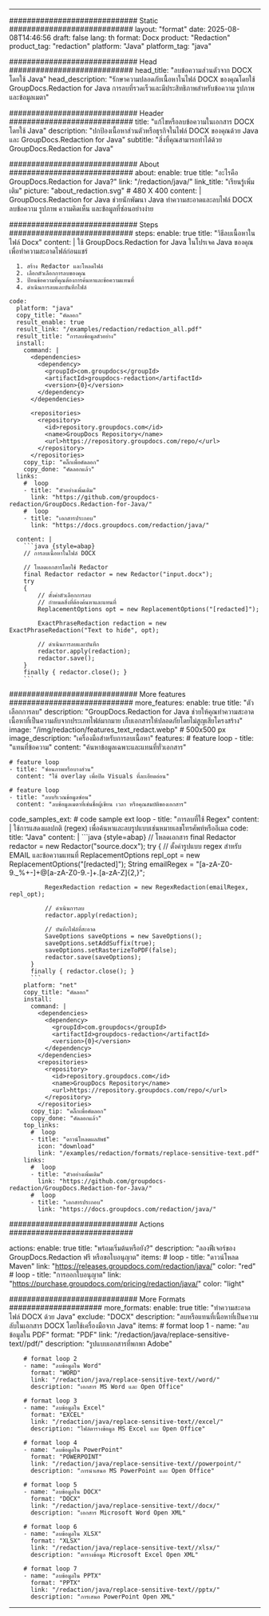
---
############################# Static ############################
layout: "format"
date:  2025-08-08T14:46:56
draft: false
lang: th
format: Docx
product: "Redaction"
product_tag: "redaction"
platform: "Java"
platform_tag: "java"

############################# Head ############################
head_title: "ลบข้อความส่วนตัวจาก DOCX โดยใช้ Java"
head_description: "รักษาความปลอดภัยเนื้อหาในไฟล์ DOCX ของคุณโดยใช้ GroupDocs.Redaction for Java การลบที่รวดเร็วและมีประสิทธิภาพสำหรับข้อความ รูปภาพ และข้อมูลเมตา"

############################# Header ############################
title: "แก้ไขหรือลบข้อความในเอกสาร DOCX โดยใช้ Java" 
description: "ปกป้องเนื้อหาส่วนตัวหรือธุรกิจในไฟล์ DOCX ของคุณด้วย Java และ GroupDocs.Redaction for Java"
subtitle: "สิ่งที่คุณสามารถทำได้ด้วย GroupDocs.Redaction for Java" 

############################# About ############################
about:
    enable: true
    title: "อะไรคือ GroupDocs.Redaction for Java?"
    link: "/redaction/java/"
    link_title: "เรียนรู้เพิ่มเติม"
    picture: "about_redaction.svg" # 480 X 400
    content: |
       GroupDocs.Redaction for Java ช่วยนักพัฒนา Java ทำความสะอาดและลบไฟล์ DOCX ลบข้อความ รูปภาพ ความคิดเห็น และข้อมูลที่ซ่อนอย่างง่าย

############################# Steps ############################
steps:
    enable: true
    title: "วิธีลบเนื้อหาในไฟล์ Docx"
    content: |
      ใช้ GroupDocs.Redaction for Java ในโปรเจค Java ของคุณเพื่อทำความสะอาดไฟล์ก่อนแชร์
      
      1. สร้าง Redactor และโหลดไฟล์
      2. เลือกตัวเลือกการลบของคุณ
      3. ป้อนข้อความที่คุณต้องการค้นหาและข้อความแทนที่
      4. ดำเนินการลบและบันทึกไฟล์
   
    code:
      platform: "java"
      copy_title: "คัดลอก"
      result_enable: true
      result_link: "/examples/redaction/redaction_all.pdf"
      result_title: "การลบข้อมูลตัวอย่าง"
      install:
        command: |
          <dependencies>
            <dependency>
              <groupId>com.groupdocs</groupId>
              <artifactId>groupdocs-redaction</artifactId>
              <version>{0}</version>
            </dependency>
          </dependencies>

          <repositories>
            <repository>
              <id>repository.groupdocs.com</id>
              <name>GroupDocs Repository</name>
              <url>https://repository.groupdocs.com/repo/</url>
            </repository>
          </repositories>
        copy_tip: "คลิ๊กเพื่อคัดลอก"
        copy_done: "คัดลอกแล้ว"
      links:
        #  loop
        - title: "ตัวอย่างเพิ่มเติม"
          link: "https://github.com/groupdocs-redaction/GroupDocs.Redaction-for-Java/"
        #  loop
        - title: "เอกสารประกอบ"
          link: "https://docs.groupdocs.com/redaction/java/"
          
      content: |
        ```java {style=abap}
        // การลบเนื้อหาในไฟล์ DOCX

        // โหลดเอกสารโดยใช้ Redactor
        final Redactor redactor = new Redactor("input.docx");
        try
        {
            // ตั้งค่าตัวเลือกการลบ
            // กำหนดสิ่งที่ต้องค้นหาและแทนที่
            ReplacementOptions opt = new ReplacementOptions("[redacted]");
            
            ExactPhraseRedaction redaction = new ExactPhraseRedaction("Text to hide", opt);

            // ดำเนินการลบและบันทึก
            redactor.apply(redaction);
            redactor.save();
        }
        finally { redactor.close(); }
        ```            


############################# More features ############################
more_features:
  enable: true
  title: "ตัวเลือกการลบ"
  description: "GroupDocs.Redaction for Java ช่วยให้คุณทำความสะอาดเนื้อหาที่เป็นความลับจากประเภทไฟล์มากมาย เก็บเอกสารให้ปลอดภัยโดยไม่สูญเสียโครงสร้าง"
  image: "/img/redaction/features_text_redact.webp" # 500x500 px
  image_description: "เครื่องมือสำหรับการลบเนื้อหา"
  features:
    # feature loop
    - title: "แทนที่ข้อความ"
      content: "ค้นหาข้อมูลเฉพาะและแทนที่ทั่วเอกสาร"

    # feature loop
    - title: "ซ่อนภาพหรือบางส่วน"
      content: "ใช้ overlay เพื่อปิด Visuals ที่ละเอียดอ่อน"

    # feature loop
    - title: "ลบบริเวณข้อมูลซ่อน"
      content: "ลบข้อมูลเมตาที่เช่นชื่อผู้เขียน เวลา หรือคุณสมบัติของเอกสาร"
      
  code_samples_ext:
    # code sample ext loop
    - title: "การลบที่ใช้ Regex"
      content: |
        ใช้การแสดงผลปกติ (regex) เพื่อค้นหาและลบรูปแบบเช่นหมายเลขโทรศัพท์หรืออีเมล
      code:
        title: "Java"
        content: |
          ```java {style=abap}
          //  โหลดเอกสาร
          final Redactor redactor = new Redactor("source.docx");
          try
          {
              // ตั้งค่ารูปแบบ regex สำหรับ EMAIL และข้อความแทนที่
              ReplacementOptions repl_opt = new ReplacementOptions("[redacted]");
              String emailRegex = "[a-zA-Z0-9._%+-]+@[a-zA-Z0-9.-]+\.[a-zA-Z]{2,}";

              RegexRedaction redaction = new RegexRedaction(emailRegex, repl_opt);
              
              // ดำเนินการลบ
              redactor.apply(redaction);

              // บันทึกไฟล์ที่สะอาด
              SaveOptions saveOptions = new SaveOptions();
              saveOptions.setAddSuffix(true);
              saveOptions.setRasterizeToPDF(false);
              redactor.save(saveOptions);
          }
          finally { redactor.close(); }
          ```
        platform: "net"
        copy_title: "คัดลอก"
        install:
          command: |
            <dependencies>
              <dependency>
                <groupId>com.groupdocs</groupId>
                <artifactId>groupdocs-redaction</artifactId>
                <version>{0}</version>
              </dependency>
            </dependencies>
            <repositories>
              <repository>
                <id>repository.groupdocs.com</id>
                <name>GroupDocs Repository</name>
                <url>https://repository.groupdocs.com/repo/</url>
              </repository>
            </repositories>
          copy_tip: "คลิ๊กเพื่อคัดลอก"
          copy_done: "คัดลอกแล้ว"
        top_links:
          #  loop
          - title: "ดาวน์โหลดผลลัพธ์"
            icon: "download"
            link: "/examples/redaction/formats/replace-sensitive-text.pdf"
        links:
          #  loop
          - title: "ตัวอย่างเพิ่มเติม"
            link: "https://github.com/groupdocs-redaction/GroupDocs.Redaction-for-Java/"
          #  loop
          - title: "เอกสารประกอบ"
            link: "https://docs.groupdocs.com/redaction/java/"


############################# Actions ############################

actions:
  enable: true
  title: "พร้อมเริ่มต้นหรือยัง?"
  description: "ลองฟีเจอร์ของ GroupDocs.Redaction ฟรี หรือขอใบอนุญาต"
  items:
    #  loop
    - title: "ดาวน์โหลด Maven"
      link: "https://releases.groupdocs.com/redaction/java/"
      color: "red"
        #  loop
    - title: "การออกใบอนุญาต"
      link: "https://purchase.groupdocs.com/pricing/redaction/java/"
      color: "light"


############################# More Formats #####################
more_formats:
    enable: true
    title: "ทำความสะอาดไฟล์ DOCX ด้วย Java"
    exclude: "DOCX"
    description: "ลบหรือแทนที่เนื้อหาที่เป็นความลับในเอกสาร DOCX โดยใช้เครื่องมือจาก Java"
    items: 
        # format loop 1
        - name: "ลบข้อมูลใน PDF"
          format: "PDF"
          link: "/redaction/java/replace-sensitive-text//pdf/"
          description: "รูปแบบเอกสารที่พกพา Adobe"

        # format loop 2
        - name: "ลบข้อมูลใน Word"
          format: "WORD"
          link: "/redaction/java/replace-sensitive-text//word/"
          description: "เอกสาร MS Word และ Open Office"
          
        # format loop 3
        - name: "ลบข้อมูลใน Excel"
          format: "EXCEL"
          link: "/redaction/java/replace-sensitive-text//excel/"
          description: "ไฟล์ตารางข้อมูล MS Excel และ Open Office"

        # format loop 4
        - name: "ลบข้อมูลใน PowerPoint"
          format: "POWERPOINT"
          link: "/redaction/java/replace-sensitive-text//powerpoint/"
          description: "การนำเสนอ MS PowerPoint และ Open Office"

        # format loop 5
        - name: "ลบข้อมูลใน DOCX"
          format: "DOCX"
          link: "/redaction/java/replace-sensitive-text//docx/"
          description: "เอกสาร Microsoft Word Open XML"
          
        # format loop 6
        - name: "ลบข้อมูลใน XLSX"
          format: "XLSX"
          link: "/redaction/java/replace-sensitive-text//xlsx/"
          description: "ตารางข้อมูล Microsoft Excel Open XML"
          
        # format loop 7
        - name: "ลบข้อมูลใน PPTX"
          format: "PPTX"
          link: "/redaction/java/replace-sensitive-text//pptx/"
          description: "การเสนอ PowerPoint Open XML"


---